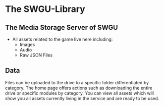 # The SWGU-Library

## The Media Storage Server of SWGU
 - All assets related to the game live here including:
   - Images
   - Audio
   - Raw JSON Files

## Data 
Files can be uploaded to the drive to a specific folder differentiated by category.
The home page offers actions such as downloading the entire drive or specific modules by category.
You can view all assets which will show you all assets currently living in the service and are ready to be used.